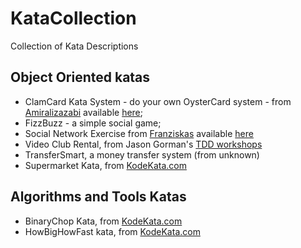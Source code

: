 # KataCollection
Collection of Kata Descriptions

## Object Oriented katas
- ClamCard Kata System - do your own OysterCard system - from [Amiralizazabi](https://github.com/amiralibazazi) available [here](https://gist.github.com/amiralibazazi/a9d57d40886604887d8e#file-clamcardkata-txt-L70);
- FizzBuzz - a simple social game;
- Social Network Exercise from [Franziskas](https://github.com/franziskas) available [here](https://github.com/franziskas/social-network-exercise)
- Video Club Rental, from Jason Gorman's [TDD workshops](http://www.codemanship.co.uk/)
- TransferSmart, a money transfer system (from unknown)
- Supermarket Kata, from [KodeKata.com](www.codekata.com)

## Algorithms and Tools Katas
- BinaryChop Kata, from [KodeKata.com](www.codekata.com)
- HowBigHowFast kata, from [KodeKata.com](www.codekata.com)
